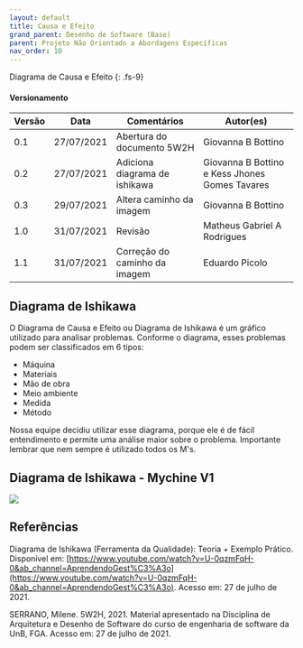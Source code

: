 ```yaml
---
layout: default
title: Causa e Efeito
grand_parent: Desenho de Software (Base)
parent: Projeto Não Orientado a Abordagens Específicas
nav_order: 10
---
```


Diagrama de Causa e Efeito
{: .fs-9}

#### Versionamento

| Versão | Data       | Comentários                   | Autor(es)                                      |
| ------ | ---------- | ----------------------------- | ---------------------------------------------- |
| 0.1    | 27/07/2021 | Abertura do documento 5W2H    | Giovanna B Bottino                             |
| 0.2    | 27/07/2021 | Adiciona diagrama de ishikawa | Giovanna B Bottino e Kess Jhones Gomes Tavares |
| 0.3    | 29/07/2021 | Altera caminho da imagem      | Giovanna B Bottino                             |
| 1.0    | 31/07/2021 | Revisão                       | Matheus Gabriel A Rodrigues                    |
| 1.1    | 31/07/2021 | Correção do caminho da imagem | Eduardo Picolo                                 |

## Diagrama de Ishikawa

O Diagrama de Causa e Efeito ou Diagrama de Ishikawa é um gráfico utilizado para analisar problemas. Conforme o diagrama, esses problemas podem ser classificados em 6 tipos:

- Máquina
- Materiais
- Mão de obra
- Meio ambiente
- Medida
- Método

Nossa equipe decidiu utilizar esse diagrama, porque ele é de fácil entendimento e permite uma análise maior sobre o problema. Importante lembrar que nem sempre é utilizado todos os M's.

## Diagrama de Ishikawa - Mychine V1

<a href="{{ site.baseurl }}/assets/images/ishikawa.png" data-toggle="lightbox">
  <img src="{{ site.baseurl }}/assets/images/ishikawa.png" class="img-fluid" />
</a>


## Referências

Diagrama de Ishikawa (Ferramenta da Qualidade): Teoria + Exemplo Prático. Disponível em: [https://www.youtube.com/watch?v=U-0qzmFqH-0&ab_channel=AprendendoGest%C3%A3o](https://www.youtube.com/watch?v=U-0qzmFqH-0&ab_channel=AprendendoGest%C3%A3o). Acesso em: 27 de julho de 2021.

SERRANO, Milene. 5W2H, 2021. Material apresentado na Disciplina de Arquitetura e Desenho de Software do curso de engenharia de software da UnB, FGA. Acesso em: 27 de julho de 2021.
